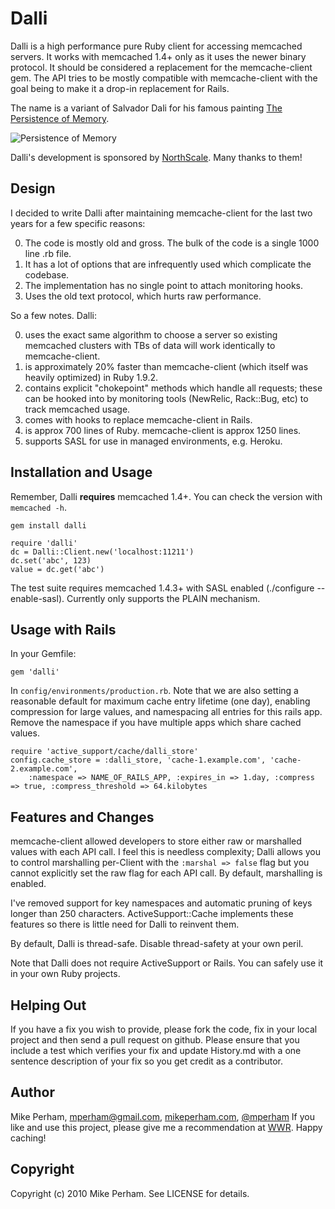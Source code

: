 Dalli
=========

Dalli is a high performance pure Ruby client for accessing memcached servers.  It works with memcached 1.4+ only as it uses the newer binary protocol.  It should be considered a replacement for the memcache-client gem.  The API tries to be mostly compatible with memcache-client with the goal being to make it a drop-in replacement for Rails.

The name is a variant of Salvador Dali for his famous painting [The Persistence of Memory](http://en.wikipedia.org/wiki/The_Persistence_of_Memory).

![Persistence of Memory](http://www.virtualdali.com/assets/paintings/31PersistenceOfMemory.jpg)

Dalli's development is sponsored by [NorthScale](http://www.northscale.com/).  Many thanks to them!


Design
------------

I decided to write Dalli after maintaining memcache-client for the last two years for a few specific reasons:

 0. The code is mostly old and gross.  The bulk of the code is a single 1000 line .rb file.
 1. It has a lot of options that are infrequently used which complicate the codebase.
 2. The implementation has no single point to attach monitoring hooks.
 3. Uses the old text protocol, which hurts raw performance.

So a few notes.  Dalli:

 0. uses the exact same algorithm to choose a server so existing memcached clusters with TBs of data will work identically to memcache-client.
 1. is approximately 20% faster than memcache-client (which itself was heavily optimized) in Ruby 1.9.2.
 2. contains explicit "chokepoint" methods which handle all requests; these can be hooked into by monitoring tools (NewRelic, Rack::Bug, etc) to track memcached usage.
 3. comes with hooks to replace memcache-client in Rails.
 4. is approx 700 lines of Ruby.  memcache-client is approx 1250 lines.
 5. supports SASL for use in managed environments, e.g. Heroku.


Installation and Usage
------------------------

Remember, Dalli **requires** memcached 1.4+.  You can check the version with `memcached -h`.

    gem install dalli

    require 'dalli'
    dc = Dalli::Client.new('localhost:11211')
    dc.set('abc', 123)
    value = dc.get('abc')

The test suite requires memcached 1.4.3+ with SASL enabled (./configure --enable-sasl).  Currently only supports the PLAIN mechanism.


Usage with Rails
---------------------------

In your Gemfile:

    gem 'dalli'

In `config/environments/production.rb`.  Note that we are also setting a reasonable default for maximum cache entry lifetime (one day), enabling compression for large values, and namespacing all entries for this rails app.  Remove the namespace if you have multiple apps which share cached values.

	require 'active_support/cache/dalli_store'
    config.cache_store = :dalli_store, 'cache-1.example.com', 'cache-2.example.com',
        :namespace => NAME_OF_RAILS_APP, :expires_in => 1.day, :compress => true, :compress_threshold => 64.kilobytes


Features and Changes
------------------------

memcache-client allowed developers to store either raw or marshalled values with each API call.  I feel this is needless complexity; Dalli allows you to control marshalling per-Client with the `:marshal => false` flag but you cannot explicitly set the raw flag for each API call.  By default, marshalling is enabled.

I've removed support for key namespaces and automatic pruning of keys longer than 250 characters.  ActiveSupport::Cache implements these features so there is little need for Dalli to reinvent them.

By default, Dalli is thread-safe.  Disable thread-safety at your own peril.

Note that Dalli does not require ActiveSupport or Rails.  You can safely use it in your own Ruby projects.


Helping Out
-------------

If you have a fix you wish to provide, please fork the code, fix in your local project and then send a pull request on github.  Please ensure that you include a test which verifies your fix and update History.md with a one sentence description of your fix so you get credit as a contributor.


Author
----------

Mike Perham, mperham@gmail.com, [mikeperham.com](http://mikeperham.com), [@mperham](http://twitter.com/mperham)  If you like and use this project, please give me a recommendation at [WWR](http://workingwithrails.com/person/10797-mike-perham).  Happy caching!


Copyright
-----------

Copyright (c) 2010 Mike Perham. See LICENSE for details.
